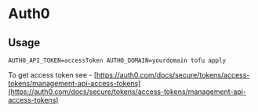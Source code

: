 # Auth0

## Usage

`AUTH0_API_TOKEN=accessToken AUTH0_DOMAIN=yourdomain tofu apply`

To get access token see - [https://auth0.com/docs/secure/tokens/access-tokens/management-api-access-tokens](https://auth0.com/docs/secure/tokens/access-tokens/management-api-access-tokens)
